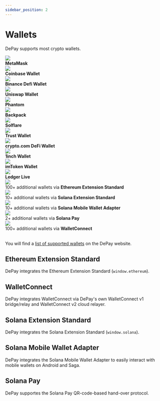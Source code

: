 ```yaml
---
sidebar_position: 2
---
```


# Wallets
DePay supports most crypto wallets.

<div className="pb-1 pt-1">
  <div className="d-flex p-2 text-decoration-none">
    <img style={{ width: '1rem', height: '1rem', position: 'relative', top: '0.2rem' }} src="/docs/img/wallets/MetaMask.svg"/>
    <div className="ps-3">
      <div className="text-light"><strong>MetaMask</strong></div>
    </div>
  </div>
</div>

<div className="pb-1 pt-1">
  <div className="d-flex p-2 text-decoration-none">
    <img style={{ width: '1rem', height: '1rem', position: 'relative', top: '0.2rem' }} src="/docs/img/wallets/Coinbase.svg"/>
    <div className="ps-3">
      <div className="text-light"><strong>Coinbase Wallet</strong></div>
    </div>
  </div>
</div>

<div className="pb-1 pt-1">
  <div className="d-flex p-2 text-decoration-none">
    <img style={{ width: '1rem', height: '1rem', position: 'relative', top: '0.2rem' }} src="/docs/img/wallets/Binance.svg"/>
    <div className="ps-3">
      <div className="text-light"><strong>Binance Defi Wallet</strong></div>
    </div>
  </div>
</div>

<div className="pb-1 pt-1">
  <div className="d-flex p-2 text-decoration-none">
    <img style={{ width: '1rem', height: '1rem', position: 'relative', top: '0.2rem' }} src="/docs/img/wallets/Uniswap.svg"/>
    <div className="ps-3">
      <div className="text-light"><strong>Uniswap Wallet</strong></div>
    </div>
  </div>
</div>

<div className="pb-1 pt-1">
  <div className="d-flex p-2 text-decoration-none">
    <img style={{ width: '1rem', height: '1rem', position: 'relative', top: '0.2rem' }} src="/docs/img/wallets/Phantom.svg"/>
    <div className="ps-3">
      <div className="text-light"><strong>Phantom</strong></div>
    </div>
  </div>
</div>

<div className="pb-1 pt-1">
  <div className="d-flex p-2 text-decoration-none">
    <img style={{ width: '1rem', height: '1rem', position: 'relative', top: '0.2rem' }} src="/docs/img/wallets/Backpack.svg"/>
    <div className="ps-3">
      <div className="text-light"><strong>Backpack</strong></div>
    </div>
  </div>
</div>

<div className="pb-1 pt-1">
  <div className="d-flex p-2 text-decoration-none">
    <img style={{ width: '1rem', height: '1rem', position: 'relative', top: '0.2rem' }} src="/docs/img/wallets/Solflare.svg"/>
    <div className="ps-3">
      <div className="text-light"><strong>Solflare</strong></div>
    </div>
  </div>
</div>

<div className="pb-1 pt-1">
  <div className="d-flex p-2 text-decoration-none">
    <img style={{ width: '1rem', height: '1rem', position: 'relative', top: '0.2rem' }} src="/docs/img/wallets/TrustWallet.svg"/>
    <div className="ps-3">
      <div className="text-light"><strong>Trust Wallet</strong></div>
    </div>
  </div>
</div>

<div className="pb-1 pt-1">
  <div className="d-flex p-2 text-decoration-none">
    <img style={{ width: '1rem', height: '1rem', position: 'relative', top: '0.2rem' }} src="/docs/img/wallets/CryptoCom.svg"/>
    <div className="ps-3">
      <div className="text-light"><strong>crypto.com DeFi Wallet</strong></div>
    </div>
  </div>
</div>

<div className="pb-1 pt-1">
  <div className="d-flex p-2 text-decoration-none">
    <img style={{ width: '1rem', height: '1rem', position: 'relative', top: '0.2rem' }} src="/docs/img/wallets/1inch.svg"/>
    <div className="ps-3">
      <div className="text-light"><strong>1inch Wallet</strong></div>
    </div>
  </div>
</div>

<div className="pb-1 pt-1">
  <div className="d-flex p-2 text-decoration-none">
    <img style={{ width: '1rem', height: '1rem', position: 'relative', top: '0.2rem' }} src="/docs/img/wallets/imToken.svg"/>
    <div className="ps-3">
      <div className="text-light"><strong>imToken Wallet</strong></div>
    </div>
  </div>
</div>

<div className="pb-1 pt-1">
  <div className="d-flex p-2 text-decoration-none">
    <img style={{ width: '1rem', height: '1rem', position: 'relative', top: '0.2rem' }} src="/docs/img/wallets/Ledger.svg"/>
    <div className="ps-3">
      <div className="text-light"><strong>Ledger Live</strong></div>
    </div>
  </div>
</div>

<div className="pb-1 pt-1">
  <div className="d-flex p-2 text-decoration-none">
    <img style={{ width: '1rem', height: '1rem', position: 'relative', top: '0.2rem' }} src="/docs/img/blockchains/Ethereum.svg"/>
    <div className="ps-3">
      <div className="text-light">100+ additional wallets via <strong>Ethereum Extension Standard</strong></div>
    </div>
  </div>
</div>

<div className="pb-1 pt-1">
  <div className="d-flex p-2 text-decoration-none">
    <img style={{ width: '1rem', height: '1rem', position: 'relative', top: '0.2rem' }} src="/docs/img/blockchains/Solana.svg"/>
    <div className="ps-3">
      <div className="text-light">10+ additional wallets via <strong>Solana Extension Standard</strong></div>
    </div>
  </div>
</div>

<div className="pb-1 pt-1">
  <div className="d-flex p-2 text-decoration-none">
    <img style={{ width: '1rem', height: '1rem', position: 'relative', top: '0.2rem' }} src="/docs/img/blockchains/Solana.svg"/>
    <div className="ps-3">
      <div className="text-light">10+ additional wallets via <strong>Solana Mobile Wallet Adapter</strong></div>
    </div>
  </div>
</div>

<div className="pb-1 pt-1">
  <div className="d-flex p-2 text-decoration-none">
    <img style={{ width: '1rem', height: '1rem', position: 'relative', top: '0.2rem' }} src="/docs/img/blockchains/Solana.svg"/>
    <div className="ps-3">
      <div className="text-light">2+ additional wallets via <strong>Solana Pay</strong></div>
    </div>
  </div>
</div>

<div className="pb-1 pt-1">
  <div className="d-flex p-2 text-decoration-none">
    <img style={{ width: '1rem', height: '1rem', position: 'relative', top: '0.2rem' }} src="/docs/img/wallets/WalletConnect.svg"/>
    <div className="ps-3">
      <div className="text-light">100+ additional wallets via <strong>WalletConnect</strong></div>
    </div>
  </div>
</div>
<br/>

You will find a [list of supported wallets](https://depay.com/wallets) on the DePay website.

## Ethereum Extension Standard

DePay integrates the Ethereum Extension Standard (`window.ethereum`).

## WalletConnect

DePay integrates WalletConnect via DePay's own WalletConnect v1 bridge/relay and WalletConnect v2 cloud relayer.

## Solana Extension Standard

DePay integrates the Solana Extension Standard (`window.solana`).

## Solana Mobile Wallet Adapter

DePay integrates the Solana Mobile Wallet Adapter to easily interact with mobile wallets on Android and Saga.

## Solana Pay

DePay supportes the Solana Pay QR-code-based hand-over protocol.

